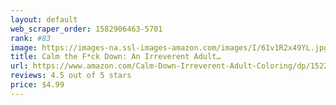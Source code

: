 ```yaml
---
layout: default 
﻿web_scraper_order: 1582906463-5701
rank: #83
image: https://images-na.ssl-images-amazon.com/images/I/61v1R2x49YL.jpg
title: Calm the F*ck Down: An Irreverent Adult…
url: https://www.amazon.com/Calm-Down-Irreverent-Adult-Coloring/dp/1522864741/ref=zg_mw_books_83?_encoding=UTF8&psc=1&refRID=F7CXJB6QSX8DPP0KMBZS
reviews: 4.5 out of 5 stars
price: $4.99 
---
```

